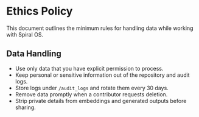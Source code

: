 # Ethics Policy

This document outlines the minimum rules for handling data while working with Spiral OS.

## Data Handling

- Use only data that you have explicit permission to process.
- Keep personal or sensitive information out of the repository and audit logs.
- Store logs under `/audit_logs` and rotate them every 30 days.
- Remove data promptly when a contributor requests deletion.
- Strip private details from embeddings and generated outputs before sharing.

